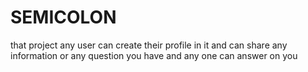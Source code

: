 # SEMICOLON
that project any user can create their profile in it and can share any information or any question you have and  any one can answer on you 
